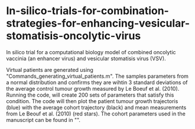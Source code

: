 # In-silico-trials-for-combination-strategies-for-enhancing-vesicular-stomatisis-oncolytic-virus
In silico trial for a computational biology model of combined oncolytic vaccinia (an enhancer virus) and vesicular stomatisis virus (VSV).

Virtual patients are generated using "Commands_generating_virtual_patients.m". The samples parameters from a normal distribution and confirms they are wihtin 3 standard deviations of the average control tumour growth measured by Le Boeuf et al. (2010). Running the code, will create 200 sets of parameters that satisfy this condition. The code will then plot the patient tumour growth trajectoris (blue) with the average cohort trajectory (black) and mean measurements from Le Beouf et al. (2010) (red stars). The cohort parameters used in the manuscript can be found in "".
